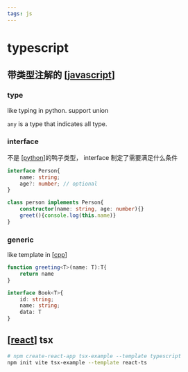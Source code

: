 ```yaml
---
tags: js
---
```

# typescript

## 带类型注解的 [[javascript]]

### type

like typing in python. support union

`any` is a type that indicates all type.

### interface

不是 [[python]]的鸭子类型， interface 制定了需要满足什么条件

```typescript
interface Person{
    name: string;
    age?: number; // optional
}

class person implements Person{
    constructor(name: string, age: number){}
    greet(){console.log(this.name)}
}
```

### generic

like template in [[cpp]]

```typescript
function greeting<T>(name: T):T{
    return name
}

interface Book<T>{
    id: string;
    name: string;
    data: T
}
```

## [[react]] tsx

```sh
# npm create-react-app tsx-example --template typescript
npm init vite tsx-example --template react-ts
```

[//begin]: # "Autogenerated link references for markdown compatibility"
[javascript]: javascript.md "javascript"
[python]: ../python/python.md "python"
[cpp]: ../utils/cpp.md "Cpp"
[react]: react.md "react"
[//end]: # "Autogenerated link references"
